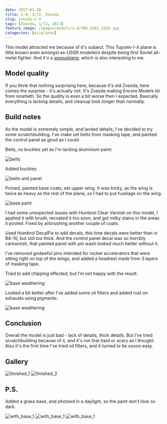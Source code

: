 ```yaml
---
date: 2017-01-30
title: I-4, 1/72, Zvezda
slug: zvezda-i-4
tags: [Zvezda, 1/72, 2017]
feature_image: /images/models/i-4/IMG_4363_1920.jpg
categories: [airplanes]
---
```


This model attracted me because of it's subject. This Tupolev I-4 plane is little known even amongst ex-USSR modellers despite being first Soviet all-metal fighter.
And it's a [sesquiplane](https://en.wikipedia.org/wiki/Sesquiplane), which is also interesting to me.

## Model quality

If you think that nothing surprising here, because it's old Zvezda, here comes the surprise - it's actually not.
It's Zvezda making Encore Models kit from ninetieth. So the quality is even a bit worse then I expected.
Basically everything is lacking details, and cleanup took longer than normally.

## Build notes
As the model is extremely simple, and lacked details, I've decided to try some scratchbuilding.
I've make set belts from masking tape, and painted the control panel as good as I could.

Belts, no buckles yet as I'm lacking aluminium paint:

![belts](/images/models/i-4/belts_1920.jpg)

Added buckles:

![belts and panel](/images/models/i-4/belts-panel_1920.jpg)

Primed, painted base coats, set upper wing. It was tricky, as the wing is twice as heavy as the rest of the plane, so I had to put fuselage on the wing.

![base paint](/images/models/i-4/base-paint_1920.jpg)

I had some unexpected issues with Humbrol Clear Varnish on this model, I applied it with brush, recoated it too soon, and got milky stains in the areas it pooled. Fixed by airbrushing another couple of coats.

Used Humbrol DecalFix to add decals, this time decals were better than in BA-10, but still too thick.
And the control panel decal was so horribly cartoonish, that painted panel with pin wash looked much better without it.

I've removed godawful pins intended for rocket accelerators that were sitting right on top of the wings,
and added a headrest made from 3 layers of masking tape.

Tried to add chipping effected, but I'm not happy with the result:

![base weathering](/images/models/i-4/base-weathering_1920.jpg)

Looked a bit better after I've added some oil filters and added rust on exhausts using pigments:

![base weathering](/images/models/i-4/base-oil_1920.jpg)

## Conclusion

Overall the model is just bad - lack of details, thick details. But I've tried scratchbuilding because of it,
and it's not that hard or scary as I thought. Also it's the first time I've tried oil filters, and it turned to be soooo easy.

## Gallery

![finished_1](/images/models/i-4/finished_1_1920.jpg)
![finished_2](/images/models/i-4/finished_2_1920.jpg)


## P.S.

Added a grass base, and photoed in a daylight, so the paint don't look so dark.

![with_base_1](/images/models/i-4/IMG_4363_1920.jpg)
![with_base_1](/images/models/i-4/IMG_4364_1920.jpg)
![with_base_1](/images/models/i-4/IMG_4365_1920.jpg)
